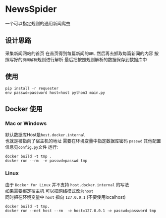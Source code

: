 # NewsSpider
一个可以指定规则的通用新闻爬虫
## 设计思路
采集新闻网站的首页 
在首页得到每篇新闻的`URL`
然后再去抓取每篇新闻的内容 
按照写好的`页面解析`规则进行解析
最后把按照规则解析的数据保存到数据库中
## 使用
```
pip install -r requester
env passwd=password host=host python3 main.py  
```
## Docker 使用
### Mac or Windows
默认数据库Host是`host.docker.internal`  
也就是被指向了宿主机的地址
需要在环境变量中指定数据库密码 `passwd`
其他配置信息见`config.py`文件
运行:
```shell
docker build -t tmp .
docker run --rm  -e passwd=passwd tmp 
```
### Linux
由于 `Docker for Linux` 并不支持 `host.docker.internal` 的写法  
如果需要绑定宿主机 可以把网络模式改为`host`   
同时把在环境变量中 `host` 指向 `127.0.0.1` (不要使用localhost)  
```shell
docker build -t tmp. 
docker run --net host --rm  -e host=127.0.0.1 -e passwd=password tmp
```